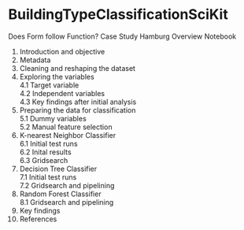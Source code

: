 # BuildingTypeClassificationSciKit
Does Form follow Function? Case Study Hamburg
Overview Notebook

1. Introduction and objective
2. Metadata
3. Cleaning and reshaping the dataset
4. Exploring the variables <br>
    4.1 Target variable <br>
    4.2 Independent variables<br>
    4.3 Key findings after initial analysis
5. Preparing the data for classification<br>
    5.1 Dummy variables<br>
    5.2 Manual feature selection<br>
6. K-nearest Neighbor Classifier<br>
    6.1 Initial test runs<br>
    6.2 Inital results<br>
    6.3 Gridsearch<br>
7. Decision Tree Classifier<br>
    7.1 Initial test runs<br>
    7.2 Gridsearch and pipelining<br>
8. Random Forest Classifier<br>
    8.1 Gridsearch and pipelining<br>
9. Key findings
10. References

